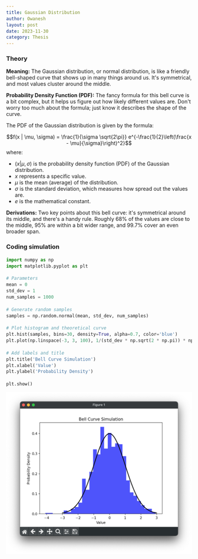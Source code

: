```yaml
---
title: Gaussian Distribution
author: Owanesh
layout: post
date: 2023-11-30
category: Thesis
---
```


### Theory
**Meaning:**
The Gaussian distribution, or normal distribution, is like a friendly bell-shaped curve that shows up in many things around us. It's symmetrical, and most values cluster around the middle.

**Probability Density Function (PDF):**
The fancy formula for this bell curve is a bit complex, but it helps us figure out how likely different values are. Don't worry too much about the formula; just know it describes the shape of the curve.

The PDF of the Gaussian distribution is given by the formula:

$$f(x | \mu, \sigma) = \frac{1}{\sigma \sqrt{2\pi}} e^{-\frac{1}{2}\left(\frac{x - \mu}{\sigma}\right)^2}$$
where:

- $(x | \mu, \sigma)$ is the probability density function (PDF) of the Gaussian distribution.
- $x$ represents a specific value.
- $μ$ is the mean (average) of the distribution.
- $σ$ is the standard deviation, which measures how spread out the values are.
- $e$ is the mathematical constant.

**Derivations:**
Two key points about this bell curve: it's symmetrical around its middle, and there's a handy rule. Roughly 68% of the values are close to the middle, 95% are within a bit wider range, and 99.7% cover an even broader span.


### Coding simulation
```py
import numpy as np
import matplotlib.pyplot as plt

# Parameters
mean = 0
std_dev = 1
num_samples = 1000

# Generate random samples
samples = np.random.normal(mean, std_dev, num_samples)

# Plot histogram and theoretical curve
plt.hist(samples, bins=30, density=True, alpha=0.7, color='blue')
plt.plot(np.linspace(-3, 3, 100), 1/(std_dev * np.sqrt(2 * np.pi)) * np.exp(-((np.linspace(-3, 3, 100) - mean)**2) / (2 * std_dev**2)), 'k', linewidth=2)

# Add labels and title
plt.title('Bell Curve Simulation')
plt.xlabel('Value')
plt.ylabel('Probability Density')

plt.show()
```
![Thesis_3_demonstration](../assets/thesis/thesis_3__py.png)